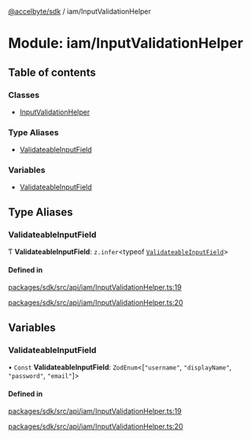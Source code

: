 [@accelbyte/sdk](../README.md) / iam/InputValidationHelper

# Module: iam/InputValidationHelper

## Table of contents

### Classes

- [InputValidationHelper](../classes/iam_InputValidationHelper.InputValidationHelper.md)

### Type Aliases

- [ValidateableInputField](iam_InputValidationHelper.md#validateableinputfield)

### Variables

- [ValidateableInputField](iam_InputValidationHelper.md#validateableinputfield-1)

## Type Aliases

### ValidateableInputField

Ƭ **ValidateableInputField**: `z.infer`<typeof [`ValidateableInputField`](iam_InputValidationHelper.md#validateableinputfield-1)\>

#### Defined in

[packages/sdk/src/api/iam/InputValidationHelper.ts:19](https://github.com/AccelByte/accelbyte-web-sdk/blob/8ad2c35/packages/sdk/src/api/iam/InputValidationHelper.ts#L19)

[packages/sdk/src/api/iam/InputValidationHelper.ts:20](https://github.com/AccelByte/accelbyte-web-sdk/blob/8ad2c35/packages/sdk/src/api/iam/InputValidationHelper.ts#L20)

## Variables

### ValidateableInputField

• `Const` **ValidateableInputField**: `ZodEnum`<[``"username"``, ``"displayName"``, ``"password"``, ``"email"``]\>

#### Defined in

[packages/sdk/src/api/iam/InputValidationHelper.ts:19](https://github.com/AccelByte/accelbyte-web-sdk/blob/8ad2c35/packages/sdk/src/api/iam/InputValidationHelper.ts#L19)

[packages/sdk/src/api/iam/InputValidationHelper.ts:20](https://github.com/AccelByte/accelbyte-web-sdk/blob/8ad2c35/packages/sdk/src/api/iam/InputValidationHelper.ts#L20)
